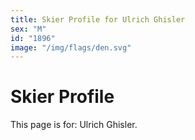 ```yaml
---
title: Skier Profile for Ulrich Ghisler
sex: "M"
id: "1896"
image: "/img/flags/den.svg" 
---
```


# Skier Profile

This page is for: Ulrich Ghisler.
    